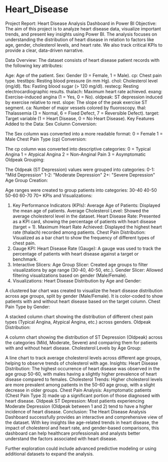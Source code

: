 # Heart_Disease
 Project Report: Heart Disease Analysis Dashboard in Power BI
 Objective:
The aim of this project is to analyze heart disease data, visualize important trends, and present key insights using Power BI. The analysis focuses on understanding the distribution of heart disease in relation to factors like age, gender, cholesterol levels, and heart rate. We also track critical KPIs to provide a clear, data-driven narrative.

Data Overview:
The dataset consists of heart disease patient records with the following key attributes:

Age: Age of the patient.
Sex: Gender (0 = Female, 1 = Male).
cp: Chest pain type.
trestbps: Resting blood pressure (in mm Hg).
chol: Cholesterol level (mg/dl).
fbs: Fasting blood sugar (> 120 mg/dl).
restecg: Resting electrocardiographic results.
thalach: Maximum heart rate achieved.
exang: Exercise-induced angina (1 = Yes, 0 = No).
oldpeak: ST depression induced by exercise relative to rest.
slope: The slope of the peak exercise ST segment.
ca: Number of major vessels colored by fluoroscopy.
thal: Thalassemia (3 = Normal, 6 = Fixed Defect, 7 = Reversible Defect).
target: Target variable (1 = Heart Disease, 0 = No Heart Disease).
Key Features Added to the Data:
Sex Column Conversion:

The Sex column was converted into a more readable format:
0 = Female
1 = Male
Chest Pain Type (cp) Conversion:

The cp column was converted into descriptive categories:
0 = Typical Angina
1 = Atypical Angina
2 = Non-Anginal Pain
3 = Asymptomatic
Oldpeak Grouping:

The Oldpeak (ST Depression) values were grouped into categories:
0-1: "Mild Depression"
1-2: "Moderate Depression"
2+: "Severe Depression"
Age Group Creation:

Age ranges were created to group patients into categories:
30-40
40-50
50-60
60-70
70+
KPIs and Visualizations:
1. Key Performance Indicators (KPIs):
Average Age of Patients: Displayed the mean age of patients.
Average Cholesterol Level: Showed the average cholesterol level in the dataset.
Heart Disease Rate: Presented as a KPI card, showing the percentage of patients with heart disease (target = 1).
Maximum Heart Rate Achieved: Displayed the highest heart rate (thalach) recorded among patients.
Chest Pain Distribution: Visualized as a bar chart to show the frequency of different types of chest pain.
2. Gauge KPI:
Heart Disease Rate (Gauge): A gauge was used to track the percentage of patients with heart disease against a target or benchmark.
3. Interactive Slicers:
Age Group Slicer: Created age groups to filter visualizations by age range (30-40, 40-50, etc.).
Gender Slicer: Allowed filtering visualizations based on gender (Male/Female).
4. Visualizations:
Heart Disease Distribution by Age and Gender:

A clustered bar chart was created to visualize the heart disease distribution across age groups, split by gender (Male/Female).
It is color-coded to show patients with and without heart disease based on the target column.
Chest Pain Type by Gender:

A stacked column chart showing the distribution of different chest pain types (Typical Angina, Atypical Angina, etc.) across genders.
Oldpeak Distribution:

A column chart showing the distribution of ST Depression (Oldpeak) across the categories (Mild, Moderate, Severe) and comparing them for patients with and without heart disease.
Cholesterol Levels by Age Group:

A line chart to track average cholesterol levels across different age groups, helping to observe trends of cholesterol with age.
Insights:
Heart Disease Distribution: The highest occurrence of heart disease was observed in the age group 50-60, with males having a slightly higher prevalence of heart disease compared to females.
Cholesterol Trends: Higher cholesterol levels are more prevalent among patients in the 50-60 age group, with a slight decrease in older groups.
Chest Pain Analysis: Asymptomatic patients (Chest Pain Type 3) made up a significant portion of those diagnosed with heart disease.
Oldpeak ST Depression: Most patients experiencing Moderate Depression (Oldpeak between 1 and 2) tend to have a higher incidence of heart disease.
Conclusion:
The Heart Disease Analysis Dashboard successfully provides an interactive and comprehensive view of the dataset. With key insights like age-related trends in heart disease, the impact of cholesterol and heart rate, and gender-based comparisons, this dashboard can help healthcare professionals and analysts better understand the factors associated with heart disease.

Further exploration could include advanced predictive modeling or using additional datasets to expand the analysis.
